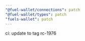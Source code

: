 ```yaml
---
"@fuel-wallet/connections": patch
"@fuel-wallet/types": patch
"fuels-wallet": patch
---
```


ci: update to tag rc-1976
